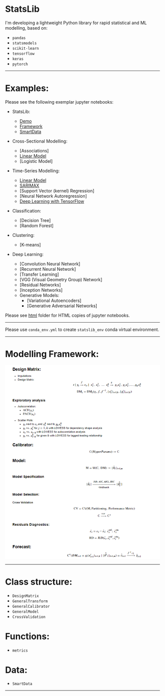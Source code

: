 # StatsLib
I'm developing a lightweight Python library for rapid statistical and ML modelling, based on:
* `pandas`
* `statsmodels`
* `scikit-learn`
* `tensorflow`
* `keras`
* `pytorch`

***
# Examples:

Please see the following exemplar jupyter notebooks:
* StatsLib:
    * [Demo](https://nbviewer.jupyter.org/github/ashubertt/statslib/blob/main/jupyter/LIB_Demo.ipynb)
    * [Framework](https://nbviewer.jupyter.org/github/ashubertt/statslib/blob/main/jupyter/LIB_Framework.ipynb)
    * [SmartData]()
      

* Cross-Sectional Modelling:
   * [Associations]
   * [Linear Model](https://nbviewer.jupyter.org/github/ashubertt/statslib/blob/main/jupyter/CS_Linear%20Model.ipynb)
   * [Logistic Model]
  
    
* Time-Series Modelling:
    * [Linear Model](https://nbviewer.jupyter.org/github/ashubertt/statslib/blob/main/jupyter/TS_Linear%20Model.ipynb)
    * [SARIMAX](https://nbviewer.jupyter.org/github/ashubertt/statslib/blob/main/jupyter/TS_SARIMAX.ipynb)
    * [Support Vector (kernel) Regression]    
    * [Neural Network Autoregression]
    * [Deep Learning with TensorFlow](https://nbviewer.jupyter.org/github/ashubertt/statslib/blob/main/jupyter/TS_NN_TensorFlow.ipynb)
  
    
* Classification:
    * [Decision Tree]
    * [Random Forest]
      

* Clustering:
    * [K-means]
  

* Deep Learning:
    * [Convolution Neural Network]
    * [Recurrent Neural Network]  
    * [Transfer Learning]
    * [VGG (Visual Geometry Group) Network]
    * [Residual Networks]
    * [Inception Networks]
    * Generative Models:
        * [Variational Autoencoders]
        * [Generative Adversarial Networks]
    
    
Please see [html](https://github.com/ashubertt/statslib/tree/main/jupyter/html) folder for HTML copies of jupyter notebooks.

***

Please use `conda_env.yml` to create `statslib_env` conda virtual environment.

***
# Modelling Framework:

![alt text](img/Modelling_Framework.png)

***
# Class structure:
* `DesignMatrix`
* `GeneralTransform`  
* `GeneralCalibrator`
* `GeneralModel`
* `CrossValidation`


# Functions:
* `metrics`

# Data:
* `SmartData`
***

